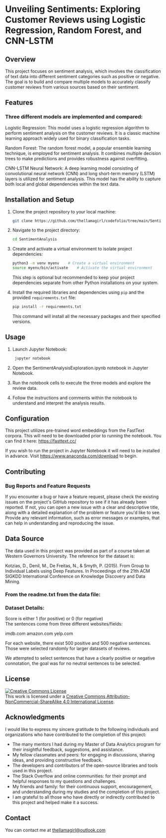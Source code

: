 # Unveiling Sentiments: Exploring Customer Reviews using Logistic Regression, Random Forest, and CNN-LSTM

## Overview

This project focuses on sentiment analysis, which involves the classification of text data into different sentiment categories such as positive or negative. The goal is to build and compare multiple models to accurately classify customer reviews from various sources based on their sentiment.

## Features

### Three different models are implemented and compared:

Logistic Regression: This model uses a logistic regression algorithm to perform sentiment analysis on the customer reviews. It is a classic machine learning approach widely used for binary classification tasks.

Random Forest: The random forest model, a popular ensemble learning technique, is employed for sentiment analysis. It combines multiple decision trees to make predictions and provides robustness against overfitting.

CNN-LSTM Neural Network: A deep learning model consisting of convolutional neural network (CNN) and long short-term memory (LSTM) layers is utilized for sentiment analysis. This model has the ability to capture both local and global dependencies within the text data.

## Installation and Setup

1. Clone the project repository to your local machine:

   ```bash
   git clone https://github.com/thellamagirl/codefolio/tree/main/SentimentAnalysis
   ``` 

2. Navigate to the project directory:

   ```bash
   cd SentimentAnalysis
   ```

3. Create and activate a virtual environment to isolate project dependencies:

   ```bash
   python3 -m venv myenv    # Create a virtual environment
   source myenv/bin/activate    # Activate the virtual environment
   ```

   This step is optional but recommended to keep your project dependencies separate from other Python installations on your system.

4. Install the required libraries and dependencies using `pip` and the provided `requirements.txt` file:

   ```bash
   pip install -r requirements.txt
   ```

   This command will install all the necessary packages and their specified versions.

## Usage

1. Launch Jupyter Notebook:

   ```bash
    jupyter notebook
   ```
2. Open the SentimentAnalysisExploration.ipynb notebook in Jupyter Notebook.

3. Run the notebook cells to execute the three models and explore the review data.

4. Follow the instructions and comments within the notebook to understand and interpret the analysis results.

## Configuration

This project utilizes pre-trained word embeddings from the FastText corpora. This will need to be downloaded prior to running the notebook. You can find it here: https://fasttext.cc/

If you wish to run the project in Jupyter Notebook it will need to be installed in advance. Visit https://www.anaconda.com/download to begin.

## Contributing

### Bug Reports and Feature Requests
If you encounter a bug or have a feature request, please check the existing issues on the project's GitHub repository to see if it has already been reported. If not, you can open a new issue with a clear and descriptive title, along with a detailed explanation of the problem or feature you'd like to see. Provide any relevant information, such as error messages or examples, that can help in understanding and reproducing the issue.

## Data Source

The data used in this project was provided as part of a course taken at Western Governors University. The reference for the dataset is:

Kotzias, D., Denil, M., De Freitas, N., & Smyth, P. (2015). From Group to Individual Labels using Deep Features. In Proceedings of the 21th ACM SIGKDD International Conference on Knowledge Discovery and Data Mining.

### From the readme.txt from the data file:

### Dataset Details:
Score is either 1 (for positive) or 0 (for negative)	
The sentences come from three different websites/fields:

imdb.com
amazon.com
yelp.com

For each website, there exist 500 positive and 500 negative sentences. Those were selected randomly for larger datasets of reviews. 

We attempted to select sentences that have a clearly positive or negative connotation, the goal was for no neutral sentences to be selected.

## License

<a rel="license" href="http://creativecommons.org/licenses/by-nc-sa/4.0/"><img alt="Creative Commons License" style="border-width:0" src="https://i.creativecommons.org/l/by-nc-sa/4.0/88x31.png" /></a><br />This work is licensed under a <a rel="license" href="http://creativecommons.org/licenses/by-nc-sa/4.0/">Creative Commons Attribution-NonCommercial-ShareAlike 4.0 International License</a>.

## Acknowledgments

I would like to express my sincere gratitude to the following individuals and organizations who have contributed to the completion of this project:

- The many mentors I had during my Master of Data Analytics program for their insightful feedback, suggestions, and assistance.
- My fellow classmates and peers: for engaging in discussions, sharing ideas, and providing constructive feedback.
- The developers and contributors of the open-source libraries and tools used in this project.
- The Stack Overflow and online communities: for their prompt and helpful responses to my questions and challenges.
- My friends and family: for their continuous support, encouragement, and understanding during my studies and the completion of this project.
- I am grateful to all those who have directly or indirectly contributed to this project and helped make it a success.

## Contact

You can contact me at thellamagirl@outlook.com

